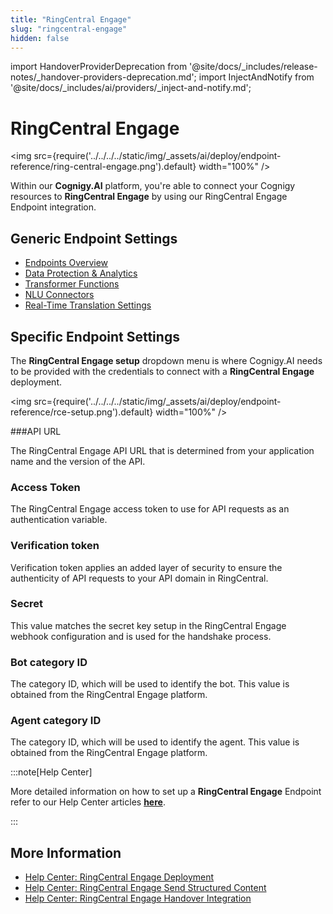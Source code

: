 ```yaml
---
title: "RingCentral Engage" 
slug: "ringcentral-engage" 
hidden: false 
---
```


import HandoverProviderDeprecation from '@site/docs/_includes/release-notes/_handover-providers-deprecation.md';
import InjectAndNotify from '@site/docs/_includes/ai/providers/_inject-and-notify.md';

# RingCentral Engage

<img src={require('../../../../static/img/_assets/ai/deploy/endpoint-reference/ring-central-engage.png').default} width="100%" />

<HandoverProviderDeprecation />

Within our **Cognigy.AI** platform, you're able to connect your Cognigy resources to **RingCentral Engage** by using our RingCentral Engage Endpoint integration.  

## Generic Endpoint Settings

- [Endpoints Overview](../endpoints/overview.md) 
- [Data Protection & Analytics](../endpoints/data-protection-and-analytics.md)
- [Transformer Functions](../endpoints/transformers/transformers.md) 
- [NLU Connectors](../../empower/nlu/external/nlu-connectors.md)
- [Real-Time Translation Settings](../endpoints/real-time-translation-settings.md)

<InjectAndNotify />

## Specific Endpoint Settings

The **RingCentral Engage setup** dropdown menu is where Cognigy.AI needs to be provided with the credentials to connect with a **RingCentral Engage** deployment.

<img src={require('../../../../static/img/_assets/ai/deploy/endpoint-reference/rce-setup.png').default} width="100%" />

###API URL

The RingCentral Engage API URL that is determined from your application name and the version of the API.

### Access Token

The RingCentral Engage access token to use for API requests as an authentication variable. 

### Verification token

Verification token applies an added layer of security to ensure the authenticity of API requests to your API domain in RingCentral.

### Secret

This value matches the secret key setup in the RingCentral Engage webhook configuration and is used for the handshake process.

### Bot category ID

The category ID, which will be used to identify the bot. This value is obtained from the RingCentral Engage platform.

### Agent category ID

The category ID, which will be used to identify the agent. This value is obtained from the RingCentral Engage platform.

:::note[Help Center]

  More detailed information on how to set up a **RingCentral Engage** Endpoint refer to our Help Center articles [**here**](https://support.cognigy.com/hc/en-us/articles/360016306779).

:::

## More Information

- [Help Center: RingCentral Engage Deployment](https://support.cognigy.com/hc/en-us/articles/360016306779-RingCentral-Engage-Deploy-an-Endpoint)
- [Help Center: RingCentral Engage Send Structured Content](https://support.cognigy.com/hc/en-us/articles/360016306859-RingCentral-Engage-Send-Structured-Content)
- [Help Center: RingCentral Engage Handover Integration](https://support.cognigy.com/hc/en-us/articles/360016275260-RingCentral-Engage-Handover-Integration)